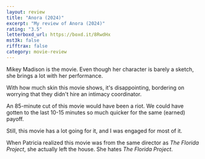 ```yaml
---
layout: review
title: "Anora (2024)"
excerpt: "My review of Anora (2024)"
rating: "3.5"
letterboxd_url: https://boxd.it/8RwdHx
mst3k: false
rifftrax: false
category: movie-review
---
```


Mikey Madison is the movie. Even though her character is barely a sketch, she brings a lot with her performance.

With how much skin this movie shows, it's disappointing, bordering on worrying that they didn't hire an intimacy coordinator.

An 85-minute cut of this movie would have been a riot. We could have gotten to the last 10-15 minutes so much quicker for the same (earned) payoff.

Still, this movie has a lot going for it, and I was engaged for most of it.

When Patricia realized this movie was from the same director as <i>The Florida Project</i>, she actually left the house. She hates <i>The Florida Project</i>.
